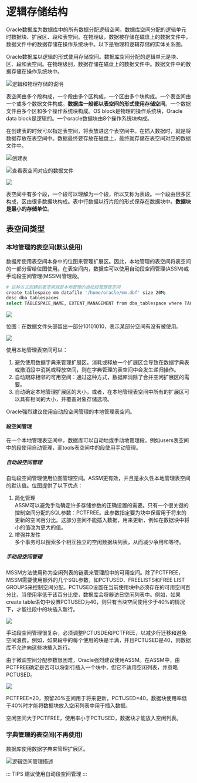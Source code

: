 # 逻辑存储结构

Oracle数据库为数据库中的所有数据分配逻辑空间，数据库空间分配的逻辑单元时数据块、扩展区、段和表空间。在物理级，数据被存储在磁盘上的数据文件中，数据文件中的数据存储在操作系统块中。以下是物理和逻辑存储的实体关系图。

Oracle数据库以逻辑的形式使用存储空间。数据库空间分配的逻辑单元是块、区、段和表空间。在物理级别，数据存储在磁盘上的数据文件中。数据文件中的数据存储在操作系统块中。

![逻辑和物理存储的说明](./assets/2023-05-06-15-41-43.png)

表空间由多个段构成，一个段由多个区构成，一个区由多个块构成。一个表空间由一个或多个数据文件构成。**数据库一般都以表空间的形式使用存储空间**。一个数据文件由多个区和多个操作系统块构成。OS block是物理的操作系统块，Oracle data block是逻辑的。一个oracle数据块由8个操作系统块构成。

在创建表的时候可以指定表空间，将表放进这个表空间中。在插入数据时，就是将数据存放在表空间中。数据最终要存放在磁盘上，最终就存储在表空间对应的数据文件中。

![创建表](./assets/2023-05-06-15-38-04.png)

![查看表空间对应的数据文件](./assets/2023-05-06-15-38-58.png)

![](./assets/2023-05-06-15-45-53.png)

表空间中有多个段，一个段可以理解为一个段，所以又称为表段。一个段由很多区构成，区由很多数据块构成。表中行数据以行片段的形式保存在数据块中。**数据块是最小的存储单位**。

## 表空间类型

### 本地管理的表空间(默认使用)

数据库使用表空间本身中的位图来管理扩展区。因此，本地管理的表空间将表空间的一部分留给位图使用。在表空间内，数据库可以使用自动段空间管理(ASSM)或手动段空间管理(MSSM)管理段。

```sh
# 这种方式创建的表空间就是本地管理的自动段管理表空间
create tablespace mm datafile '/home/oracle/mm.dbf' size 20M;
desc dba_tablespaces
select TABLESPACE_NAME, EXTENT_MANAGEMENT from dba_tablespace where TALESPACE_NAME="[表名]";
```

![](./assets/2023-05-06-16-00-22.png)

位图：在数据文件头部留出一部分10101010，表示某部分空间有没有被使用。

![](./assets/2023-05-06-16-04-53.png)

使用本地管理表空间可以：
1. 避免使用数据字典来管理扩展区。消耗或释放一个扩展区会导致在数据字典表或撤消段中消耗或释放空间，则在字典管理的表空间中会发生递归操作。
2. 自动跟踪相邻的可用空间：通过这种方式，数据库消除了合并空闲扩展区的需要。
3. 自动确定本地管理扩展区的大小，或者，在本地管理表空间中所有的扩展区可以具有相同的大小，并覆盖对象存储选项。

Oracle强烈建议使用自动段空间管理的本地管理表空间。

#### 段空间管理

在一个本地管理表空间中，数据库可以自动地或手动地管理段。例如users表空间中的段使用自动管理，而tools表空间中的段使用手动管理。

##### 自动段空间管理

自动段空间管理使用位图管理空间。ASSM更有效，并且是永久性本地管理表空间的默认值。位图提供了以下优点：
1. 简化管理<br />
ASSM可以避免手动确定许多存储参数的正确设置的需要。只有一个很关键的控制空间分配的SQL参数：PCTFREE。此参数指定要为块中保留用于将来的更新的空间百分比。这部分空间不能插入数据，用来更新，例如在数据块中将小的值改为更大的值。
2. 增强并发性<br />
多个事务可以搜索多个相互独立的空闲数据块列表，从而减少争用和等待。

##### 手动段空间管理

MSSM方法使用称为空闲列表的链表来管理段中的可用空间。除了PCTFREE，MSSM需要使用额外的几个SQL参数，如PCTUSED、FREELISTS和FREE LIST GROUPS来控制空间分配。PCTUSED设置在当前使用块中必须存在的可用空间百分比，当使用率低于该百分比使，数据库会将器访日空闲列表中。例如，如果create table语句中设置PCTUSED为40，则只有当块空间使用少于40%的情况下，才能往段中的块插入新行。

![](./assets/2023-05-06-16-25-43.png)

手动段空间管理很复杂，必须调整PCTUSDE和PCTFREE，以减少行迁移和避免空间浪费。例如，如果段中的每个使用的块是半满，并且PCTUSED是40，则数据库不允许向这些块插入新行。

由于微调空间分配参数很困难，Oracle强烈建议使用ASSM。在ASSM中，由PCTFREE确定是否可以将新行插入一个块中，但它不适用空闲列表，并忽略PCTUSED。

![](./assets/2023-05-06-16-29-40.png)

PCTFREE=20，预留20%空间用于将来更新，PCTUSED=40，数据块使用率低于40%时才能将数据块放入空闲列表中用于插入数据。

空闲空间大于PCTFREE，使用率小于PCTUSED，数据块才能放入空闲列表。

### 字典管理的表空间(不再使用)

数据库使用数据字典来管理扩展区。

![逻辑空间管理描述](./assets/2023-05-06-16-03-35.png)

::: TIPS
建议使用自动段空间管理
:::
